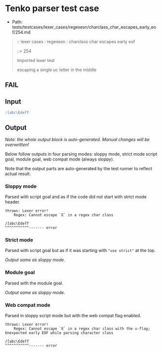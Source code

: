 # Tenko parser test case

- Path: tests/testcases/lexer_cases/regexesn/charclass_char_escapes_early_eof/254.md

> :: lexer cases : regexesn : charclass char escapes early eof
>
> ::> 254
>
> Imported lexer test
>
> escaping a single uc letter in the middle

## FAIL

## Input

`````js
/[abc\Edeff
`````

## Output

_Note: the whole output block is auto-generated. Manual changes will be overwritten!_

Below follow outputs in four parsing modes: sloppy mode, strict mode script goal, module goal, web compat mode (always sloppy).

Note that the output parts are auto-generated by the test runner to reflect actual result.

### Sloppy mode

Parsed with script goal and as if the code did not start with strict mode header.

`````
throws: Lexer error!
    Regex: Cannot escape `E` in a regex char class

/[abc\Edeff
^^^^^^^^^^^------- error
`````

### Strict mode

Parsed with script goal but as if it was starting with `"use strict"` at the top.

_Output same as sloppy mode._

### Module goal

Parsed with the module goal.

_Output same as sloppy mode._

### Web compat mode

Parsed in sloppy script mode but with the web compat flag enabled.

`````
throws: Lexer error!
    Regex: Cannot escape `E` in a regex char class with the u-flag; Unexpected early EOF while parsing character class

/[abc\Edeff
^^^^^^^^^^^------- error
`````

